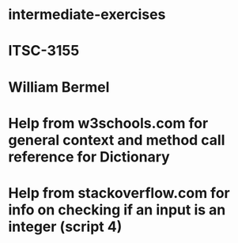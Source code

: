  # intermediate-exercises
 # ITSC-3155
 # William Bermel
 # Help from w3schools.com for general context and method call reference for Dictionary
 # Help from stackoverflow.com for info on checking if an input is an integer (script 4)

